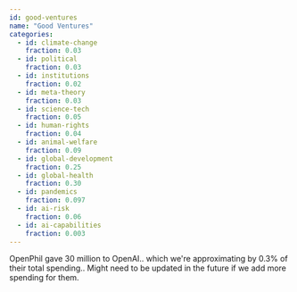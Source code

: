 ```yaml
---
id: good-ventures
name: "Good Ventures"
categories:
  - id: climate-change
    fraction: 0.03
  - id: political
    fraction: 0.03
  - id: institutions
    fraction: 0.02
  - id: meta-theory
    fraction: 0.03
  - id: science-tech
    fraction: 0.05
  - id: human-rights
    fraction: 0.04
  - id: animal-welfare
    fraction: 0.09
  - id: global-development
    fraction: 0.25
  - id: global-health
    fraction: 0.30
  - id: pandemics
    fraction: 0.097
  - id: ai-risk
    fraction: 0.06
  - id: ai-capabilities
    fraction: 0.003
--- 
```


OpenPhil gave 30 million to OpenAI.. which we're approximating by 0.3% of their total spending.. Might need to be updated in the future if we add more spending for them.
